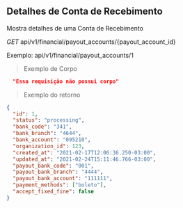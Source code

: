 ## Detalhes de Conta de Recebimento

Mostra detalhes de uma Conta de Recebimento


<div class="api-endpoint">
  <div class="endpoint-data">
    <i class="label label-get">GET</i>
     api/v1/financial/payout_accounts/{payout_account_id}
  </div>
</div>

Exemplo: api/v1/financial/payout_accounts/1

> Exemplo de Corpo

```json
  "Essa requisição não possui corpo"
```

> Exemplo do retorno

```json
{
  "id": 1,
  "status": "processing",
  "bank_code": "341",
  "bank_branch": "4644",
  "bank_account": "095210",
  "organization_id": 123,
  "created_at": "2021-02-17T12:06:36.250-03:00",
  "updated_at": "2021-02-24T15:11:46.766-03:00",
  "payout_bank_code": "001",
  "payout_bank_branch": "4444",
  "payout_bank_account": "111111",
  "payment_methods": ["boleto"],
  "accept_fixed_fine": false
}
```
